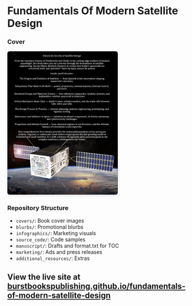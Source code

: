 # Fundamentals Of Modern Satellite Design

### Cover
<img src="covers/Back.png" alt="Book Cover" width="300" style="max-width: 100%; height: auto; border-radius: 6px; box-shadow: 0 3px 8px rgba(0,0,0,0.1);"/>

### Repository Structure
- `covers/`: Book cover images
- `blurbs/`: Promotional blurbs
- `infographics/`: Marketing visuals
- `source_code/`: Code samples
- `manuscript/`: Drafts and format.txt for TOC
- `marketing/`: Ads and press releases
- `additional_resources/`: Extras

View the live site at [burstbookspublishing.github.io/fundamentals-of-modern-satellite-design](https://burstbookspublishing.github.io/fundamentals-of-modern-satellite-design/)
---

